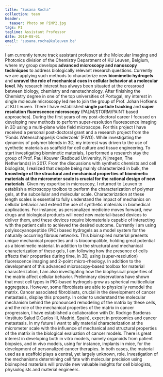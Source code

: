 ```yaml
---
title: "Susana Rocha"
collection: team
header:
  teaser: Photo on PIMP2.jpg
tags: PI
tagline: Assistant Professor
date: 2019-08-01
email: 'susana.rocha@kuleuven.be'
---
```



<p align= "justify">

I am currently tenure track assistant professor at the Molecular Imaging and Photonics division of the Chemistry Department of KU Leuven, Belgium, where my group develops **advanced microscopy and nanoscopy techniques** to address biologically relevant research questions. Currently we are applying such methods to characterize new **biomimetic hydrogels** and **unravel the role of mechanical cues in cellular behavior at a molecular level**.
My research interest has always been situated at the crossroad between biology, chemistry and nanotechnology. After finishing the Chemistry degree in one of the top universities of Portugal, my interest in single molecule microscopy led me to join the group of Prof. Johan Hofkens at KU Leuven. There I have established **single particle tracking** and **super resolution fluorescence microscopy** (PALM/STORM/PAINT based approaches).
During the first years of my post-doctoral career I focused on developing new methods to perform super-resolution fluorescence imaging in 3D using a multi-plane wide field microscope. For this project I have received a personal post-doctoral grant and  a research project from the ‘Fonds Wetenschappelijk Onderzoek’ (FWO). While investigating the dynamics of polymer blends in 3D, my interest was driven to the use of synthetic materials as scaffold for cell culture and tissue engineering.
To start investigating biomimetic materials, I performed a research stay the group of Prof. Paul Kouwer (Radboud University, Nijmegen, The Netherlands) in 2017. From the discussions with synthetic chemists and cell biologists, I realized that despite being mainly characterized in bulk, the **knowledge of the structural and mechanical properties of biomimetic materials at the micrometer scale is crucial for the rational design of new materials**. Given my expertise in microscopy, I returned to Leuven to establish a microscopy toolbox to perform the characterization of polymer gels, at the subcellular and molecular scale. Characterization at these length scales is essential to fully understand the impact of mechanics on cellular behavior and extend the use of synthetic materials in biomedical applications. For instance, as personalized medicine moves forward, new drugs and biological products will need new material-based devices to deliver them, and these devices require biomaterials capable of interacting with the patient cells to achieved the desired outcome.
Currently I am using polyisocyanopeptide (PIC) based hydrogels as a model system for the naturally occurring fibrous networks. This bioinspired material presents unique mechanical properties and is biocompatible, holding great potential as a biomimetic material. In addition to the structural and mechanical characterization of these gels, I am following how the presence of cells affects their properties during time, in 3D, using (super-resolution) fluorescence imaging and 2-point micro-rheology. In addition to the development of this advanced microscopy-based toolbox for material characterization, I am also investigating how the biophysical properties of the matrix affect cellular behavior. Preliminary observations have shown that most cell types in PIC-based hydrogels grow as spherical multicellular aggregates. However, some fibroblasts are able to physically remodel the matrix. Cancer associated fibroblasts, crucial in the development of cancer metastasis, display this property. In order to understand the molecular mechanism behind the pronounced remodeling of the matrix by these cells, and the role of the mechanical properties of the matrix in cancer progression, I have established a collaboration with Dr. Rodrigo Barderas (Instituto Salud D.Carlos III, Madrid, Spain), expert in proteomics and cancer metastasis. In my future I want to ally material characterization at the micrometer scale with the influence of mechanical and structural properties of the matrix in the biological evaluation of cancer models. There is great interest in developing both in vitro models, namely organoids from patient biopsies, and in vivo models, using for instance, implants in mice, for the development of personalized cancer therapies. In both cases, the material used as a scaffold plays a central, yet largely unknown, role. Investigation of the mechanisms determining cell fate with molecular precision using bioinspired materials will provide new valuable insights for cell biologists, physiologists and material engineers.
